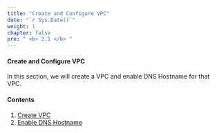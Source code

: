 ```yaml
---
title: "Create and Configure VPC"
date: "`r Sys.Date()`"
weight: 1
chapter: false
pre: " <b> 2.1 </b> "
---
```


#### Create and Configure VPC

In this section, we will create a VPC and enable DNS Hostname for that VPC.

#### Contents

1. [Create VPC](2.1.1-CreateVPC/)
2. [Enable DNS Hostname](2.1.2-EnableDNSHostname/)
